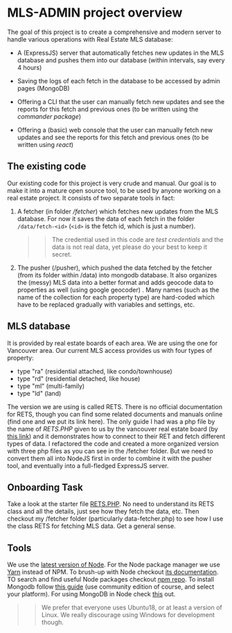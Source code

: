 MLS-ADMIN project overview
=================================

The goal of this project is to create a comprehensive and modern server to handle various operations with Real Estate MLS database:

- A (ExpressJS) server that automatically fetches new updates in the MLS database and pushes them into our database (within intervals, say every 4 hours)


- Saving the logs of each fetch in the database to be accessed by admin pages (MongoDB)


- Offering a CLI that the user can manually fetch new updates and see the reports for this fetch and previous ones (to be written using the *commander package*)


- Offering a (basic) web console that the user can manually fetch new updates and see the reports for this fetch and previous ones (to be written using *react*)


The existing code
--------------------
Our existing code for this project is very crude and manual. Our goal is to make it into a mature open source tool, to be used by anyone working on a real estate project. It consists of two separate tools in fact:

1. A fetcher (in folder */fetcher*) which fetches new updates from the MLS database. For now it saves the data of each fetch in the folder `/data/fetch-<id>` (`<id>` is the fetch id, which is just a number).
   >>The credential used in this code are *test credentials* and the data is not real data, yet please do your best to keep it secret.


2. The pusher (/pusher), which pushed the data fetched by the fetcher (from its folder within /data) into mongodb database. It also organizes the (messy) MLS data into a better format and adds geocode data to properties as well (using google geocoder) . Many names (such as the name of the collection for each property type) are hard-coded which have to be replaced gradually with variables and settings, etc.


MLS database
-----------------
It is provided by real estate boards of each area. We are using the one for Vancouver area. Our current MLS access provides us with four types of property:

- type "ra" (residential attached, like condo/townhouse)
- type "rd" (residential detached, like house)
- type "ml" (multi-family)
- type "ld" (land)


The version we are using is called RETS. There is no official documentation for RETS, though you can find some related documents and manuals online (find one and we put its link here). The only guide I had was a php file by the name of *RETS.PHP* given to us by the vancouver real estate board (by [this link](http://members.rebgv.org/rets/)) and it demonstrates how to connect to their RET and fetch different types of data. I refactored the code and created a more organized version with three php files as you can see in the /fetcher folder. But we need to convert them all into NodeJS first in order to combine it with the pusher tool, and eventually into a full-fledged ExpressJS server.


Onboarding Task
---------------------
Take a look at the starter file [RETS.PHP](http://members.rebgv.org/rets/RETS.txt). No need to understand its RETS class and all the details, just see how they fetch the data, etc. Then checkout my /fetcher folder (particularly data-fetcher.php) to see how I use the class RETS for fetching MLS data. Get a general sense.

Tools
------------------------
We use the [latest version of Node](https://nodejs.org/en/). For the Node package manager we use [Yarn](https://classic.yarnpkg.com/en/docs/cli/) instead of NPM. To brush-up with Node checkout [its documentation](https://nodejs.org/api/documentation.html). TO search and find useful Node packages checkout [npm repo](https://www.npmjs.com/). To install Mongodb follow [this guide](https://docs.mongodb.com/manual/installation/) (use community edition of course, and select your platform). For using MongoDB in Node check [this](http://mongodb.github.io/node-mongodb-native/3.6/api/index.html) out.

>>We prefer that everyone uses Ubuntu18, or at least a version of Linux. We really discourage using Windows for development though.


